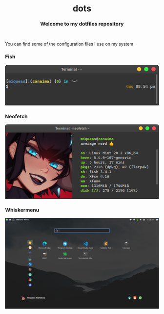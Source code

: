 <div align="center">
  <h1>dots</h1>
  <h3>Welcome to my dotfiles repository</h3>
</div>

<br/>

You can find some of the configuration files I use on my system

### Fish

![](screenshots/fish.png)

### Neofetch

![](screenshots/neofetch.png)

### Whiskermenu

![](screenshots/whiskermenu.png)